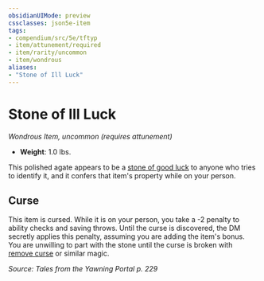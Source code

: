 ```yaml
---
obsidianUIMode: preview
cssclasses: json5e-item
tags:
- compendium/src/5e/tftyp
- item/attunement/required
- item/rarity/uncommon
- item/wondrous
aliases: 
- "Stone of Ill Luck"
---
```

# Stone of Ill Luck
*Wondrous Item, uncommon (requires attunement)*  

- **Weight**: 1.0 lbs.

This polished agate appears to be a [stone of good luck](stone-of-good-luck.md) to anyone who tries to identify it, and it confers that item's property while on your person.

## Curse

This item is cursed. While it is on your person, you take a -2 penalty to ability checks and saving throws. Until the curse is discovered, the DM secretly applies this penalty, assuming you are adding the item's bonus. You are unwilling to part with the stone until the curse is broken with [remove curse](remove-curse.md) or similar magic.

*Source: Tales from the Yawning Portal p. 229*